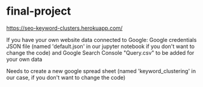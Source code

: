 # final-project
https://seo-keyword-clusters.herokuapp.com/

If you have your own website data connected to Google:
Google credentials JSON file (named 'default.json' in our jupyter notebook if you don't want to change the code) and Google Search Console "Query.csv" to be added for your own data

Needs to create a new google spread sheet (named 'keyword_clustering' in our case, if you don't want to change the code)
